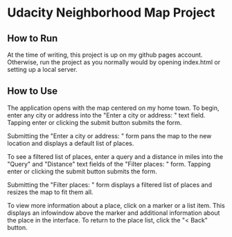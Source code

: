 # Udacity Neighborhood Map Project

## How to Run

At the time of writing, this project is up on my github pages account. Otherwise, run the project as you normally would by opening index.html or setting up a local server.

## How to Use

The application opens with the map centered on my home town. To begin, enter any city or address into the "Enter a city or address: " text field. Tapping enter or clicking the submit button submits the form.

Submitting the "Enter a city or address: " form pans the map to the new location and displays a default list of places.

To see a filtered list of places, enter a query and a distance in miles into the "Query" and "Distance" text fields of the "Filter places: " form. Tapping enter or clicking the submit button submits the form.

Submitting the "Filter places: " form displays a filtered list of places and resizes the map to fit them all.

To view more information about a place, click on a marker or a list item. This displays an infowindow above the marker and additional information about the place in the interface. To return to the place list, click the "< Back" button.
